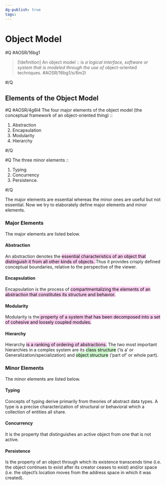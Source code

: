 ```yaml
---
dg-publish: true
tags:
---
```

# Object Model
#Q #AOSR/16bg1
> [!definition]
> An object model :: is _a logical interface, software or system that is modeled through the use of_ object-oriented techniques. #AOSR/16bg1/s/6m2l

#/Q
## **Elements of the Object Model**

#Q #AOSR/4g6l4
The four major elements of the object model (the conceptual framework of an object-oriented thing) ::
1. Abstraction
2. Encapsulation
3. Modularity
4. Hierarchy

#/Q

#Q
The three minor elements ::
1. Typing
2. Concurrency
3. Persistence.

#/Q

The major elements are essential whereas the minor ones are useful but not essential. Now we try to elaborately define major elements and minor elements.

### **Major Elements**

The major elements are listed below.

#### Abstraction

An abstraction denotes the <mark style="background: #FFB8EBA6;">essential characteristics of an object that distinguish it from all other kinds of objects. </mark>Thus it provides crisply defined conceptual boundaries, relative to the perspective of the viewer.

#### Encapsulation

Encapsulation is the process of <mark style="background: #FFB8EBA6;">compartmentalizing the elements of an abstraction that constitutes its structure and behavior.</mark>

#### Modularity

Modularity is the<mark style="background: #FFB8EBA6;"> property of a system that has been decomposed into a set of cohesive and loosely coupled modules.</mark>

#### Hierarchy

Hierarchy <mark style="background: #FFB8EBA6;">is a ranking of ordering of abstractions.</mark> The two most important hierarchies in a complex system are its <mark style="background: #BBFABBA6;">class structure</mark> (‘is a’ or Generalization/specialization) and <mark style="background: #BBFABBA6;">object structure</mark> (‘part of’ or whole part).
### Minor Elements

The minor elements are listed below.

#### Typing

Concepts of typing derive primarily from theories of abstract data types. A type is a precise characterization of structural or behavioral which a collection of entities all share. 

#### Concurrency

It is the property that distinguishes an active object from one that is not active.

#### Persistence

Is the property of an object through which its existence transcends time (i.e. the object continues to exist after its creator ceases to exist) and/or space (i.e. the object’s location moves from the address space in which it was created).